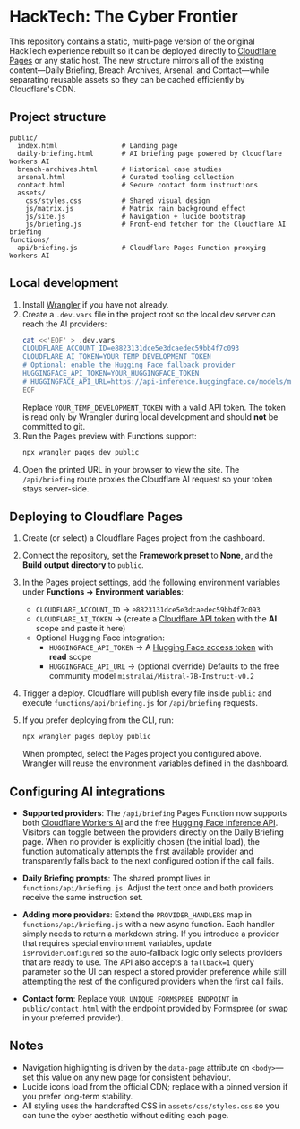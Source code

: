 # HackTech: The Cyber Frontier

This repository contains a static, multi-page version of the original HackTech experience rebuilt so it can be deployed directly to [Cloudflare Pages](https://developers.cloudflare.com/pages/) or any static host. The new structure mirrors all of the existing content—Daily Briefing, Breach Archives, Arsenal, and Contact—while separating reusable assets so they can be cached efficiently by Cloudflare's CDN.

## Project structure

```
public/
  index.html                # Landing page
  daily-briefing.html       # AI briefing page powered by Cloudflare Workers AI
  breach-archives.html      # Historical case studies
  arsenal.html              # Curated tooling collection
  contact.html              # Secure contact form instructions
  assets/
    css/styles.css          # Shared visual design
    js/matrix.js            # Matrix rain background effect
    js/site.js              # Navigation + lucide bootstrap
    js/briefing.js          # Front-end fetcher for the Cloudflare AI briefing
functions/
  api/briefing.js           # Cloudflare Pages Function proxying Workers AI
```

## Local development

1. Install [Wrangler](https://developers.cloudflare.com/workers/wrangler/install-and-update/) if you have not already.
2. Create a `.dev.vars` file in the project root so the local dev server can reach the AI providers:
   ```bash
   cat <<'EOF' > .dev.vars
   CLOUDFLARE_ACCOUNT_ID=e8823131dce5e3dcaedec59bb4f7c093
   CLOUDFLARE_AI_TOKEN=YOUR_TEMP_DEVELOPMENT_TOKEN
   # Optional: enable the Hugging Face fallback provider
   HUGGINGFACE_API_TOKEN=YOUR_HUGGINGFACE_TOKEN
   # HUGGINGFACE_API_URL=https://api-inference.huggingface.co/models/mistralai/Mistral-7B-Instruct-v0.2
   EOF
   ```
   Replace `YOUR_TEMP_DEVELOPMENT_TOKEN` with a valid API token. The token is read only by Wrangler during local development and should **not** be committed to git.
3. Run the Pages preview with Functions support:
   ```bash
   npx wrangler pages dev public
   ```
4. Open the printed URL in your browser to view the site. The `/api/briefing` route proxies the Cloudflare AI request so your token stays server-side.

## Deploying to Cloudflare Pages

1. Create (or select) a Cloudflare Pages project from the dashboard.
2. Connect the repository, set the **Framework preset** to **None**, and the **Build output directory** to `public`.
3. In the Pages project settings, add the following environment variables under **Functions → Environment variables**:
   - `CLOUDFLARE_ACCOUNT_ID` → `e8823131dce5e3dcaedec59bb4f7c093`
   - `CLOUDFLARE_AI_TOKEN` → (create a [Cloudflare API token](https://dash.cloudflare.com/profile/api-tokens) with the **AI** scope and paste it here)
   - Optional Hugging Face integration:
     - `HUGGINGFACE_API_TOKEN` → A [Hugging Face access token](https://huggingface.co/docs/api-inference/quicktour#get-your-api-token) with **read** scope
     - `HUGGINGFACE_API_URL` → (optional override) Defaults to the free community model `mistralai/Mistral-7B-Instruct-v0.2`
4. Trigger a deploy. Cloudflare will publish every file inside `public` and execute `functions/api/briefing.js` for `/api/briefing` requests.
5. If you prefer deploying from the CLI, run:
   ```bash
   npx wrangler pages deploy public
   ```

   When prompted, select the Pages project you configured above. Wrangler will reuse the environment variables defined in the dashboard.

## Configuring AI integrations

- **Supported providers**: The `/api/briefing` Pages Function now supports both [Cloudflare Workers AI](https://developers.cloudflare.com/workers-ai/) and the free [Hugging Face Inference API](https://huggingface.co/docs/api-inference/quicktour). Visitors can toggle between the providers directly on the Daily Briefing page. When no provider is explicitly chosen (the initial load), the function automatically attempts the first available provider and transparently falls back to the next configured option if the call fails.
- **Daily Briefing prompts**: The shared prompt lives in `functions/api/briefing.js`. Adjust the text once and both providers receive the same instruction set.
- **Adding more providers**: Extend the `PROVIDER_HANDLERS` map in `functions/api/briefing.js` with a new async function. Each handler simply needs to return a markdown string. If you introduce a provider that requires special environment variables, update `isProviderConfigured` so the auto-fallback logic only selects providers that are ready to use. The API also accepts a `fallback=1` query parameter so the UI can respect a stored provider preference while still attempting the rest of the configured providers when the first call fails.

- **Contact form**: Replace `YOUR_UNIQUE_FORMSPREE_ENDPOINT` in `public/contact.html` with the endpoint provided by Formspree (or swap in your preferred provider).

## Notes

- Navigation highlighting is driven by the `data-page` attribute on `<body>`—set this value on any new page for consistent behaviour.
- Lucide icons load from the official CDN; replace with a pinned version if you prefer long-term stability.
- All styling uses the handcrafted CSS in `assets/css/styles.css` so you can tune the cyber aesthetic without editing each page.
